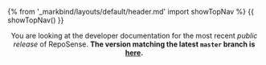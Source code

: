 {% from '_markbind/layouts/default/header.md' import showTopNav %}
{{ showTopNav() }}
<header>
<div class="text-center bg-warning p-2">

You are looking at the developer documentation for the most recent _public release_ of RepoSense.
**The version matching the latest `master` branch is [here](https://reposense.github.io/RepoSense/dg/).**
</div>
</header>
